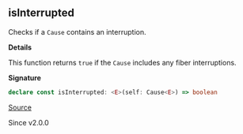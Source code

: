 ## isInterrupted

Checks if a `Cause` contains an interruption.

**Details**

This function returns `true` if the `Cause` includes any fiber interruptions.

**Signature**

```ts
declare const isInterrupted: <E>(self: Cause<E>) => boolean
```

[Source](https://github.com/Effect-TS/effect/tree/main/packages/effect/src/Cause.ts#L789)

Since v2.0.0